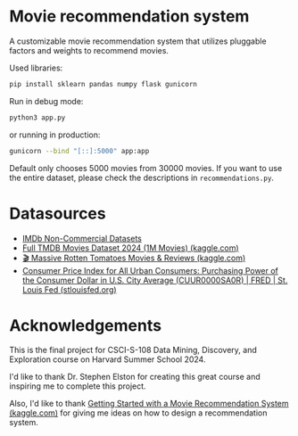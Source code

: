 # Movie recommendation system

A customizable movie recommendation system that utilizes pluggable factors and weights to recommend movies.

Used libraries:
```bash
pip install sklearn pandas numpy flask gunicorn
```

Run in debug mode:
```bash
python3 app.py
```
or running in production:
```bash
gunicorn --bind "[::]:5000" app:app
```

Default only chooses 5000 movies from 30000 movies. If you want to use the entire dataset, please check the descriptions in `recommendations.py`.

# Datasources

- [IMDb Non-Commercial Datasets](https://developer.imdb.com/non-commercial-datasets/)
- [Full TMDB Movies Dataset 2024 (1M Movies) (kaggle.com)](https://www.kaggle.com/datasets/asaniczka/tmdb-movies-dataset-2023-930k-movies)
- [🎬 Massive Rotten Tomatoes Movies & Reviews (kaggle.com)](https://www.kaggle.com/datasets/andrezaza/clapper-massive-rotten-tomatoes-movies-and-reviews)
- [Consumer Price Index for All Urban Consumers: Purchasing Power of the Consumer Dollar in U.S. City Average (CUUR0000SA0R) | FRED | St. Louis Fed (stlouisfed.org)](https://fred.stlouisfed.org/series/CUUR0000SA0R)

# Acknowledgements

This is the final project for CSCI-S-108 Data Mining, Discovery, and Exploration course on Harvard Summer School 2024.

I'd like to thank Dr. Stephen Elston for creating this great course and inspiring me to complete this project.

Also, I'd like to thank [Getting Started with a Movie Recommendation System (kaggle.com)](https://www.kaggle.com/code/ibtesama/getting-started-with-a-movie-recommendation-system) for giving me ideas on how to design a recommendation system.